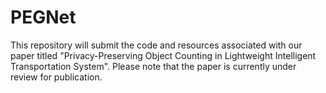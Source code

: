 # PEGNet

This repository will submit the code and resources associated with our paper titled "Privacy-Preserving Object Counting in Lightweight Intelligent Transportation System". Please note that the paper is currently under review for publication.
